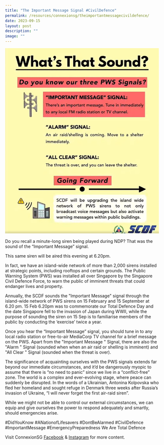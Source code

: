 ```yaml
---
title: "The Important Message Signal #CivilDefence"
permalink: /resources/connexionsg/theimportantmessagecivildefence/
date: 2023-09-15
layout: post
description: ""
image: ""
---
```

![](/images/connexionsg/2023/scdf%20impt%20msg.jpg)

Do you recall a minute-long siren being played during NDP? That was the sound of the “Important Message” signal. 

This same siren will be aired this evening at 6.20pm. 

In fact, we have an island-wide network of more than 2,000 sirens installed at strategic points, including rooftops and certain grounds. The Public Warning System (PWS) was installed all over Singapore by the Singapore Civil Defence Force, to warn the public of imminent threats that could endanger lives and property. 

Annually, the SCDF sounds the "Important Message" signal through the island-wide network of PWS sirens on 15 February and 15 September at 6.20 pm. 15 Feb 6.20pm was to commemorate our Total Defence Day and the date Singapore fell to the invasion of Japan during WWII, while the purpose of sounding the siren on 15 Sep is to familiarise members of the public by conducting the ‘exercise’ twice a year.

Once you hear the “Important Message” signal, you should tune in to any local radio station or free-to-air MediaCorp TV channel for a brief message on the PWS. Apart from the "Important Message " Signal, there are also the "Alarm " Signal (sounded when when an air raid or shelling is imminent) and "All Clear " Signal (sounded when the threat is over).

The significance of acquainting ourselves with the PWS signals extends far beyond our immediate circumstances, and it’d be dangerously myopic to assume that there is “no need to panic” since we live in a “conflict-free” zone. The world is a complex and ever-evolving stage, where peace can suddenly be disrupted. In the words of a Ukrainian, Antonina Kolpovska who fled her homeland and sought refuge in Denmark three weeks after Russia’s invasion of Ukraine, “I will never forget the first air-raid siren”. 

While we might not be able to control our external circumstances, we can equip and give ourselves the power to respond adequately and smartly, should emergencies arise.

#DidYouKnow #ANationofLifesavers #DontBeAlarmed #CivilDefence #ImportantMessage #EmergencyPreparedness We Are Total Defence

Visit ConnexionSG <a target="_blank" href="https://www.facebook.com/ConnexionSG">Facebook</a> &amp; <a target="_blank" href="https://www.instagram.com/connexionsg/">Instagram</a> for more content.